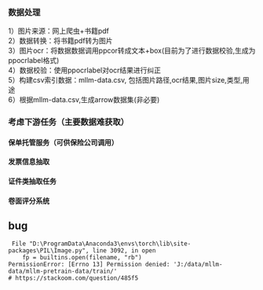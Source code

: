 
### 数据处理
1）图片来源：网上爬虫+书籍pdf   
2）数据转换：将书籍pdf转为图片   
3）图片ocr：将数据数据调用ppcor转成文本+box(目前为了进行数据校验,生成为ppocrlabel格式)    
4）数据校验：使用ppocrlabel对ocr结果进行纠正   
5）构建csv索引数据：mllm-data.csv, 包括图片路径,ocr结果,图片size,类型,用途    
6）根据mllm-data.csv,生成arrow数据集(非必要)


### 考虑下游任务（主要数据难获取）
#### 保单托管服务（可供保险公司调用）
#### 发票信息抽取
#### 证件类抽取任务
#### 卷面评分系统



## bug
```shell
 File "D:\ProgramData\Anaconda3\envs\torch\lib\site-packages\PIL\Image.py", line 3092, in open
    fp = builtins.open(filename, "rb")
PermissionError: [Errno 13] Permission denied: 'J:/data/mllm-data/mllm-pretrain-data/train/'
# https://stackoom.com/question/485f5
```